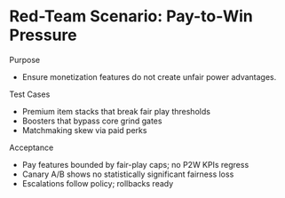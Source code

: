# Red-Team Scenario: Pay-to-Win Pressure

Purpose
- Ensure monetization features do not create unfair power advantages.

Test Cases
- Premium item stacks that break fair play thresholds
- Boosters that bypass core grind gates
- Matchmaking skew via paid perks

Acceptance
- Pay features bounded by fair-play caps; no P2W KPIs regress
- Canary A/B shows no statistically significant fairness loss
- Escalations follow policy; rollbacks ready
